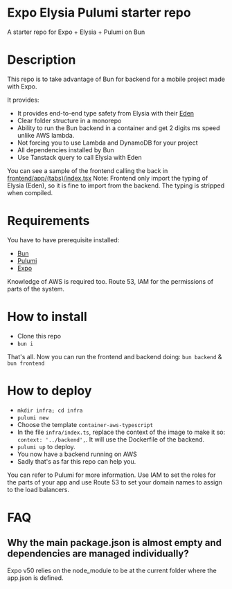 # Expo Elysia Pulumi starter repo

A starter repo for Expo + Elysia + Pulumi on Bun

# Description

This repo is to take advantage of Bun for backend for a mobile project made with Expo.

It provides:

- It provides end-to-end type safety from Elysia with their [Eden](https://elysiajs.com/eden/overview.html)
- Clear folder structure in a monorepo
- Ability to run the Bun backend in a container and get 2 digits ms speed unlike AWS lambda.
- Not forcing you to use Lambda and DynamoDB for your project
- All dependencies installed by Bun
- Use Tanstack query to call Elysia with Eden

You can see a sample of the frontend calling the back in [frontend/app/(tabs)/index.tsx](<frontend/app/(tabs)/index.tsx>)
Note: Frontend only import the typing of Elysia (Eden), so it is fine to import from the backend. The typing is stripped when compiled.

# Requirements

You have to have prerequisite installed:

- [Bun](https://bun.sh/)
- [Pulumi](https://www.pulumi.com/)
- [Expo](https://expo.dev/)

Knowledge of AWS is required too. Route 53, IAM for the permissions of parts of the system.

# How to install

- Clone this repo
- `bun i`

That's all. Now you can run the frontend and backend doing:
`bun backend` & `bun frontend`

# How to deploy

- `mkdir infra; cd infra`
- `pulumi new`
- Choose the template `container-aws-typescript`
- In the file `infra/index.ts`, replace the context of the image to make it so: `context: '../backend',`. It will use the Dockerfile of the backend.
- `pulumi up` to deploy.
- You now have a backend running on AWS
- Sadly that's as far this repo can help you.

You can refer to Pulumi for more information.
Use IAM to set the roles for the parts of your app and use Route 53 to set your domain names to assign to the load balancers.

# FAQ

## Why the main package.json is almost empty and dependencies are managed individually?

Expo v50 relies on the node_module to be at the current folder where the app.json is defined.
